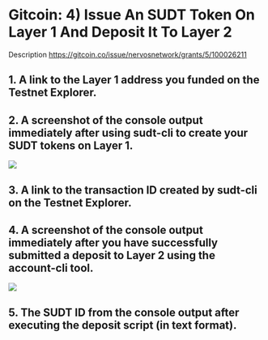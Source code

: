 # Gitcoin: 4) Issue An SUDT Token On Layer 1 And Deposit It To Layer 2
Description https://gitcoin.co/issue/nervosnetwork/grants/5/100026211

## 1. A link to the Layer 1 address you funded on the Testnet Explorer.
## 2. A screenshot of the console output immediately after using sudt-cli to create your SUDT tokens on Layer 1.
![ ]()
## 3. A link to the transaction ID created by sudt-cli on the Testnet Explorer.
## 4. A screenshot of the console output immediately after you have successfully submitted a deposit to Layer 2 using the account-cli tool.
![ ]()
## 5. The SUDT ID from the console output after executing the deposit script (in text format).